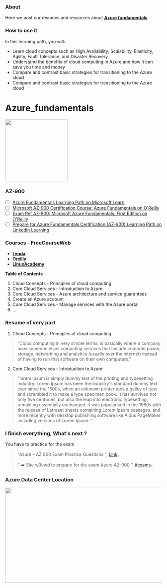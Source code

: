 ### About 
Here we post our resumes and resources about **[Azure fundamentals](https://docs.microsoft.com/en-us/learn/paths/azure-fundamentals/ "Azure fundamentals")**

### How to use it 
In this learning path, you will:

- Learn cloud concepts such as High Availability, Scalability, Elasticity, Agility, Fault Tolerance, and Disaster Recovery
- Understand the benefits of cloud computing in Azure and how it can save you time and money
- Compare and contrast basic strategies for transitioning to the Azure cloud
- Compare and contrast basic strategies for transitioning to the Azure cloud

# Azure_fundamentals

<img src="https://docs.microsoft.com/en-us/media/learn/certification/badges/microsoft-certified-fundamentals-badge.svg" width="200" height="200">


### AZ-900
- [ ] [Azure Fundamentals Learning Path on Microsoft Learn](https://docs.microsoft.com/en-us/learn/paths/azure-fundamentals/index)
- [ ] [Microsoft AZ-900 Certification Course: Azure Fundamentals on O'Reilly](https://learning.oreilly.com/videos/microsoft-az-900-certification/10009AZ900454545)
- [ ] [Exam Ref AZ-900: Microsoft Azure Fundamentals, First Edition on O'Reilly](https://learning.oreilly.com/library/view/exam-ref-az-900/9780135732199/)
- [ ] [Prepare for Azure Fundamentals Certification (AZ-900) Learning Path on LinkedIn Learning](https://www.linkedin.com/learning/paths/prepare-for-azure-fundamentals-certification-az-900)

### Courses - FreeCourseWeb
- **[Lynda](https://www.1377x.to/torrent/4020123/FreeCourseWeb-Lynda-Exam-Prep-Microsoft-Azure-Fundamentals-AZ-900/ "Lynda-Exam-Prep-Microsoft-Azure-Fundamentals-AZ-900")**
- **[Oreilly](https://www.1377x.to/torrent/3839616/FreeCourseWeb-Oreilly-Microsoft-AZ-900-Certification-Course-Azure-Fundamentals/ "Lynda-Exam-Prep-Microsoft-Azure-Fundamentals-AZ-900")**
- **[LinuxAcademy](https://www.1377x.to/torrent/3910842/FreeCourseWeb-LinuxAcademy-Microsoft-Azure-Fundamentals-AZ-900-Exam-Prep/ "Lynda-Exam-Prep-Microsoft-Azure-Fundamentals-AZ-900")**


**Table of Contents**

1. Cloud Concepts - Principles of cloud computing
2. Core Cloud Services - Introduction to Azure
3. Core Cloud Services - Azure architecture and service guarantees
4. Create an Azure account
5. Core Cloud Services - Manage services with the Azure portal
6. ...

### Resume of very part
1. Cloud Concepts - Principles of cloud computing

> "Cloud computing in very simple terms, is basically where a company uses someone elses computing services that include compute power, storage, networking and analytics (usually over the internet) instead of having to run that software on their own computers."

2. Core Cloud Services - Introduction to Azure
> "lorem Ipsum is simply dummy text of the printing and typesetting industry. Lorem Ipsum has been the industry's standard dummy text ever since the 1500s, when an unknown printer took a galley of type and scrambled it to make a type specimen book. It has survived not only five centuries, but also the leap into electronic typesetting, remaining essentially unchanged. It was popularised in the 1960s with the release of Letraset sheets containing Lorem Ipsum passages, and more recently with desktop publishing software like Aldus PageMaker including versions of Lorem Ipsum. "

### I finish everything, What's next ?

You have to practice for the exam 
                    
> "Azure – AZ 900 Exam Practice Questions ", [Link](https://www.youtube.com/watch?v=vhq4a3eDgOo&list=PLdqqOBmV4WseQr44hXtINfKMwEkSaleoh)。

> " ➡️ Site w9ewd to prepare for the exam Azure AZ-900 ", [itexams](https://www.itexams.com/exam/AZ-900)。


### Azure Data Center Location

<img src="https://joranmarkx.files.wordpress.com/2014/09/2014-09-15_21h45_08.png" width="621" height="306">


